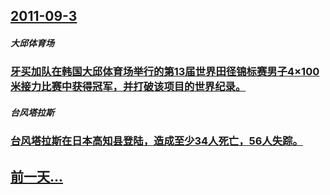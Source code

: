 ## [2011-09-3](/zh/news/2011/09/3/index.md)

##### 大邱体育场
### [牙买加队在韩国大邱体育场举行的第13届世界田径锦标赛男子4×100米接力比赛中获得冠军，并打破该项目的世界纪录。](/zh/news/2011/09/3/牙买加队在韩国大邱体育场举行的第13届世界田径锦标赛男子4-100米接力比赛中获得冠军-并打破该项目的世界纪录.md)
##### 台风塔拉斯
### [台风塔拉斯在日本高知县登陆，造成至少34人死亡，56人失踪。](/zh/news/2011/09/3/台风塔拉斯在日本高知县登陆-造成至少34人死亡-56人失踪.md)
## [前一天...](/zh/news/2011/09/2/index.md)

